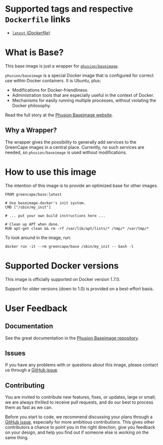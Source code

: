 # Supported tags and respective `Dockerfile` links

-	[`latest` (*Dockerfile*)](https://github.com/GreenCape/docker/blob/master/base/Dockerfile)

# What is Base?

This base image is just a wrapper for [`phusion/baseimage`](https://registry.hub.docker.com/u/phusion/baseimage/).

`phusion/baseimage` is a special Docker image that is configured for correct use within Docker containers. It is Ubuntu, plus:

 * Modifications for Docker-friendliness.
 * Administration tools that are especially useful in the context of Docker.
 * Mechanisms for easily running multiple processes, without violating the Docker philosophy.

Read the full story at the [Phusion Baseimage website](http://phusion.github.io/baseimage-docker/).

## Why a Wrapper?

The wrapper gives the possibility to generally add services to the GreenCape images in a central place.
Currently, no such services are needed, so `phusion/baseimage` is used without modifications.
  

# How to use this image

The intention of this image is to provide an optimized base for other images.

```
FROM greencape/base:latest

# Use baseimage-docker's init system.
CMD ["/sbin/my_init"]

# ... put your own build instructions here ...

# Clean up APT when done.
RUN apt-get clean && rm -rf /var/lib/apt/lists/* /tmp/* /var/tmp/*
```

To look around in the image, run:

```
docker run -it --rm greencape/base /sbin/my_init -- bash -l
```

# Supported Docker versions

This image is officially supported on Docker version 1.7.0.

Support for older versions (down to 1.0) is provided on a best-effort basis.

# User Feedback

## Documentation

See the great documentation in the [Phusion Baseimage repository](https://github.com/phusion/baseimage-docker).  

## Issues

If you have any problems with or questions about this image, please contact us through a [GitHub issue](https://github.com/GreenCape/docker/issues).

## Contributing

You are invited to contribute new features, fixes, or updates, large or small; we are always thrilled to receive pull requests, and do our best to process them as fast as we can.

Before you start to code, we recommend discussing your plans through a [GitHub issue](https://github.com/GreenCape/docker/issues), especially for more ambitious contributions. This gives other contributors a chance to point you in the right direction, give you feedback on your design, and help you find out if someone else is working on the same thing.
